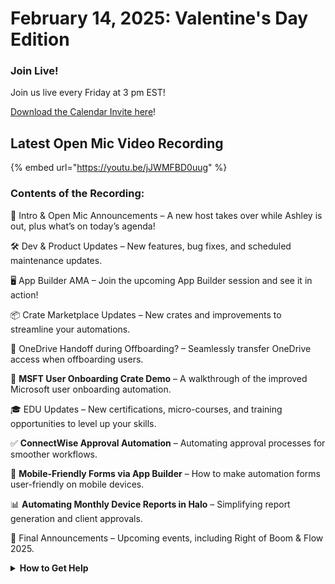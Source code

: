 # February 14, 2025: Valentine's Day Edition

### **Join Live!**

Join us live every Friday at 3 pm EST!

&#x20;[Download the Calendar Invite here](https://engine.rewst.io/webhooks/custom/trigger/02eb02e2-1177-43d9-9e13-8547414979fc/c47fdd7f-4075-47a8-ba92-94e790e67c06?request_type=open_mic_link&)!

## Latest Open Mic Video Recording

{% embed url="https://youtu.be/jJWMFBD0uug" %}

### Contents of the Recording:

🎤 Intro & Open Mic Announcements – A new host takes over while Ashley is out, plus what’s on today’s agenda!&#x20;

🛠️ Dev & Product Updates – New features, bug fixes, and scheduled maintenance updates.&#x20;

🖥️ App Builder AMA – Join the upcoming App Builder session and see it in action!&#x20;

📦 Crate Marketplace Updates – New crates and improvements to streamline your automations.&#x20;

📂 OneDrive Handoff during Offboarding? – Seamlessly transfer OneDrive access when offboarding users.&#x20;

👥 **MSFT User Onboarding Crate Demo** – A walkthrough of the improved Microsoft user onboarding automation.&#x20;

🎓 EDU Updates – New certifications, micro-courses, and training opportunities to level up your skills.&#x20;

✅ **ConnectWise Approval Automation** – Automating approval processes for smoother workflows.&#x20;

📲 **Mobile-Friendly Forms via App Builder** – How to make automation forms user-friendly on mobile devices.&#x20;

📊 **Automating Monthly Device Reports in Halo** – Simplifying report generation and client approvals.&#x20;

📅 Final Announcements – Upcoming events, including Right of Boom & Flow 2025.&#x20;



<details>

<summary><strong>How to Get Help</strong></summary>

* 💬 Chat (Discord): [https://discord.gg/rewst​​ ](https://discord.gg/rewst%E2%80%8B%E2%80%8B)
  * Private #\{{ msp \}} channel
  * \#the-kewp
* 🎫 Submit Tickets to: the\_roc@rewst.io
* 📝 Feature Request + Integration Requests: [https://rewst.canny.io/](https://rewst.canny.io/)

**CLUCK UNIVERSITY – REWST TRAINING:**&#x20;

* 👨‍🏫 Live Instructor-Led Training: [https://calendly.com/cluck-u/](https://calendly.com/cluck-u/)
* 🏁 Rewst Foundations Training: [https://docs.rewst.help/cluck-university/rewst-foundations-10x](https://docs.rewst.help/cluck-university/rewst-foundations-10x)
* ▶️ On-demand Videos: [https://docs.rewst.help/cluck-university/rewst-foundations-10x](https://docs.rewst.help/cluck-university/rewst-foundations-10x)

**DOCS:**&#x20;

* 🥚 Rewst Docs: [https://docs.rewst.help ](https://docs.rewst.help)
* ⛩️ Jinja Docs: [https://jinja.palletsprojects.com/](https://jinja.palletsprojects.com/)

**KEY LINKS:**&#x20;

* 📝 Feature Request + Integration Requests: [https://rewst.canny.io/](https://rewst.canny.io/)

</details>
